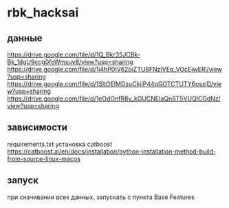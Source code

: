 # rbk_hacksai
## данные
https://drive.google.com/file/d/1Q_Bkr35JCBk-Bk_1dgU9ccg0foWmsuv8/view?usp=sharing
https://drive.google.com/file/d/1i4hP0IV62biZTU8FNzjVEq_VOcEjwERl/view?usp=sharing
https://drive.google.com/file/d/1SltOElMDzuCkjiP44qGOTCTUTY6osxjD/view?usp=sharing
https://drive.google.com/file/d/1eOdOnfR8v_kGUCNEIaQn6T5VUQlCGdNz/view?usp=sharing
## зависимости
requirements.txt
установка catboost https://catboost.ai/en/docs/installation/python-installation-method-build-from-source-linux-macos
## запуск
при скачивании всех данных, запускать с пункта Base Features
